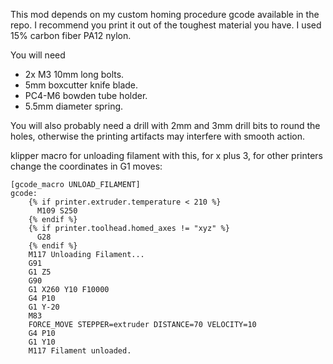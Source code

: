 This mod depends on my custom homing procedure gcode available in the repo.
I recommend you print it out of the toughest material you have. I used 15% carbon fiber PA12 nylon. 

You will need

- 2x M3 10mm long bolts.
- 5mm boxcutter knife blade.
- PC4-M6 bowden tube holder.
- 5.5mm diameter spring.

You will also probably need a drill with 2mm and 3mm drill bits to round the holes, otherwise the printing artifacts may interfere with smooth action. 



klipper macro for unloading filament with this, for x plus 3, for other printers change the coordinates in G1 moves:
```
[gcode_macro UNLOAD_FILAMENT]
gcode:
    {% if printer.extruder.temperature < 210 %}
      M109 S250
    {% endif %}
    {% if printer.toolhead.homed_axes != "xyz" %}
      G28
    {% endif %}
    M117 Unloading Filament...
    G91
    G1 Z5
    G90
    G1 X260 Y10 F10000
    G4 P10
    G1 Y-20
    M83
    FORCE_MOVE STEPPER=extruder DISTANCE=70 VELOCITY=10
    G4 P10
    G1 Y10
    M117 Filament unloaded.
```
